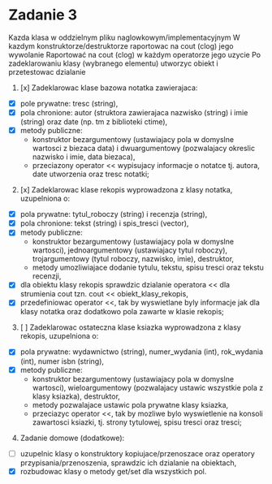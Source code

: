 # Zadanie 3

Kazda klasa w oddzielnym pliku naglowkowym/implementacyjnym
W kazdym konstruktorze/destruktorze raportowac na cout (clog) jego wywolanie
Raportować na cout (clog) w każdym operatorze jego uzycie 
Po zadeklarowaniu klasy (wybranego elementu) utworzyc obiekt i przetestowac dzialanie

1. [x] Zadeklarowac klase bazowa notatka zawierajaca:
  - [x] pole prywatne: tresc (string),
  - [x] pola chronione: autor (struktora zawierajaca nazwisko (string) i imie (string) oraz date (np. tm z biblioteki ctime),
  - [x] metody publiczne: 
    * konstruktor bezargumentowy (ustawiajacy pola w domyslne wartosci 
       z biezaca data) i dwuargumentowy (pozwalajacy okreslic nazwisko
       i imie, data biezaca),
    * przeciazony operator << wypisujacy informacje o notatce tj. autora,
       date utworzenia oraz tresc notatki;
    
2. [x] Zadeklarowac klase rekopis wyprowadzona z klasy notatka, uzupelniona o:
  - [x] pola prywatne: tytul_roboczy (string) i recenzja (string),
  - [x] pola chronione: tekst (string) i spis_tresci (vector<string>),
  - [x] metody publiczne:
    * konstruktor bezargumentowy (ustawiajacy pola w domyslne wartosci), 
      jednoargumentowy (ustawiajacy tytul roboczy), trojargumentowy (tytul 
      roboczy, nazwisko, imie), destruktor,
    * metody umozliwiajace dodanie tytulu, tekstu, spisu tresci oraz tekstu recenzji,
  - [x] dla obiektu klasy rekopis sprawdzic dzialanie operatora << dla strumienia cout tzn. cout << obiekt_klasy_rekopis,
  - [x] przedefiniowac operator <<, tak by wyswietlane byly informacje jak dla klasy notatka oraz dodatkowo pola zawarte w klasie rekopis;

3. [ ] Zadeklarowac ostateczna klase ksiazka wyprowadzona z klasy rekopis, uzupelniona o:
  - [x] pola prywatne: wydawnictwo (string), numer_wydania (int), rok_wydania (int), numer isbn (string),
  - [x] metody publiczne:
    * konstruktor bezargumentowy (ustawiajacy pola w domyslne wartosci), 
      wieloargumentowy (pozwalajacy ustawic wszystkie pola z klasy ksiazka),
      destruktor,
    * metody pozwalajace ustawic pola prywatne klasy ksiazka,
    * przeciazyc operator <<, tak by mozliwe bylo wyswietlenie na konsoli
      zawartosci ksiazki, tj. strony tytulowej, spisu tresci oraz tresci;
    
4. Zadanie domowe (dodatkowe):
  - [ ] uzupelnic klasy o konstruktory kopiujace/przenoszace oraz operatory przypisania/przenoszenia, sprawdzic ich dzialanie na obiektach,
  - [x] rozbudowac klasy o metody get/set dla wszystkich pol.
